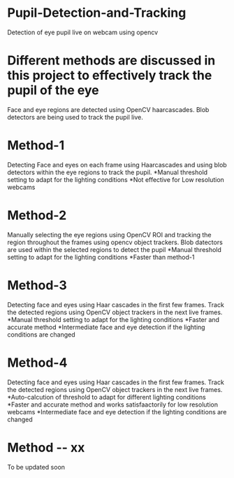 # Pupil-Detection-and-Tracking
Detection of eye pupil live on webcam using opencv

# Different methods are discussed in this project to effectively track the pupil of the eye
Face and eye regions are detected using OpenCV haarcascades.
Blob detectors are being used to track the pupil live.

# Method-1
Detecting Face and eyes on each frame using Haarcascades and using blob detectors within the eye regions to track the pupil.
*Manual threshold setting to adapt for the lighting conditions
*Not effective for Low resolution webcams

# Method-2
Manually selecting the eye regions using OpenCV ROI and tracking the region throughout the frames using opencv object trackers.
Blob datectors are used within the selected regions to detect the pupil
*Manual threshold setting to adapt for the lighting conditions
*Faster than method-1

# Method-3
Detecting face and eyes using Haar cascades in the first few frames.
Track the detected regions using OpenCV object trackers in the next live frames.
*Manual threshold setting to adapt for the lighting conditions
*Faster and accurate method
*Intermediate face and eye detection if the lighting conditions are changed

# Method-4
Detecting face and eyes using Haar cascades in the first few frames.
Track the detected regions using OpenCV object trackers in the next live frames.
*Auto-calcution of threshold to adapt for different lighting conditions
*Faster and accurate method and works satisfaactorily for low resolution webcams
*Intermediate face and eye detection if the lighting conditions are changed

# Method -- xx
To be updated soon
